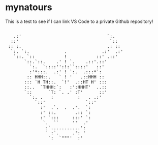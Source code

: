 # mynatours

This is a test to see if I can link VS Code to a private Github repository!

<pre>

   .:'                                `:.
  ::'                                  `::
 :: :.                                .: ::
  `:. `:.             .             .:'  .:'
   `::. `::           !           ::' .::'
       `::.`::.    .' ! `.    .::'.::'
         `:.  `::::'':!:``::::'   ::'
         :'*:::.  .:' ! `:.  .:::*`:
        :: HHH::.   ` ! '   .::HHH ::
       ::: `H TH::.  `!'  .::HT H' :::
       ::..  `THHH:`:   :':HHHT'  ..::
       `::      `T: `. .' :T'      ::'
         `:. .   :         :   . .:'
           `::'               `::'
             :'  .`.  .  .'.  `:
             :' ::.       .:: `:
             :' `:::     :::' `:
              `.  ``     ''  .'
               :`...........':
               ` :`.     .': '
                `:  `"""'  :'
</pre>
